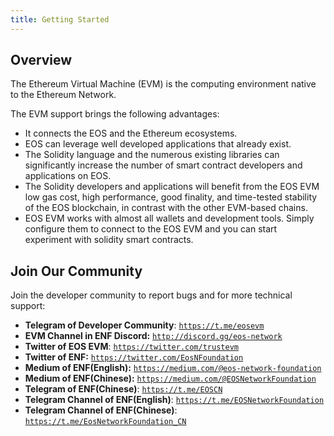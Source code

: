 ```yaml
---
title: Getting Started
---
```


## Overview

The Ethereum Virtual Machine (EVM) is the computing environment native to the Ethereum Network.

The EVM support brings the following advantages:

* It connects the EOS and the Ethereum ecosystems.
* EOS can leverage well developed applications that already exist.
* The Solidity language and the numerous existing libraries can significantly increase the number of smart contract developers and applications on EOS.
* The Solidity developers and applications will benefit from the EOS EVM low gas cost, high performance, good finality, and time-tested stability of the EOS blockchain, in contrast with the other EVM-based chains.
* EOS EVM works with almost all wallets and development tools. Simply configure them to connect to the EOS EVM and you can start experiment with solidity smart contracts.

## Join Our Community

Join the developer community to report bugs and for more technical support:

* **Telegram of Developer Community**: [`https://t.me/eosevm`](https://t.me/eosevm)
* **EVM Channel in ENF Discord:** [`http://discord.gg/eos-network`](http://discord.gg/eos-network)
* **Twitter of EOS EVM**: [`https://twitter.com/trustevm`](https://twitter.com/trustevm)
* **Twitter of ENF:**  [`https://twitter.com/EosNFoundation`](https://twitter.com/EosNFoundation)
* **Medium of ENF(English):** [`https://medium.com/@eos-network-foundation`](https://medium.com/@eos-network-foundation)
* **Medium of ENF(Chinese):** [`https://medium.com/@EOSNetworkFoundation`](https://medium.com/@EOSNetworkFoundation)
* **Telegram of ENF(Chinese)**: [`https://t.me/EOSCN`](https://t.me/EOSCN)
* **Telegram Channel of ENF(English)**: [`https://t.me/EOSNetworkFoundation`](https://t.me/EOSNetworkFoundation)
* **Telegram Channel of ENF(Chinese)**: [`https://t.me/EosNetworkFoundation_CN`](https://t.me/EosNetworkFoundation\_CN)
